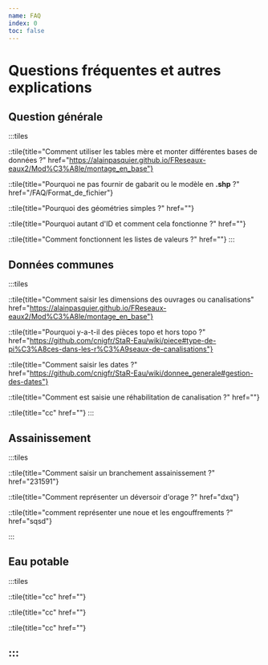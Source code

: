 ```yaml
---
name: FAQ
index: 0
toc: false
---
```


# Questions fréquentes et autres explications

## Question générale
:::tiles

::tile{title="Comment utiliser les tables mère et monter différentes bases de données ?" href="https://alainpasquier.github.io/FReseaux-eaux2/Mod%C3%A8le/montage_en_base"}

::tile{title="Pourquoi ne pas fournir de gabarit ou le modèle en **.shp** ?" href="/FAQ/Format_de_fichier"}

::tile{title="Pourquoi des géométries simples ?" href=""}

::tile{title="Pourquoi autant d'ID et comment cela fonctionne ?" href=""}

::tile{title="Comment fonctionnent les listes de valeurs ?" href=""}
:::

## Données communes
:::tiles

::tile{title="Comment saisir les dimensions des ouvrages ou canalisations" href="https://alainpasquier.github.io/FReseaux-eaux2/Mod%C3%A8le/montage_en_base"}

::tile{title="Pourquoi y-a-t-il des pièces topo et hors topo ?" href="https://github.com/cnigfr/StaR-Eau/wiki/piece#type-de-pi%C3%A8ces-dans-les-r%C3%A9seaux-de-canalisations"}

::tile{title="Comment saisir les dates ?" href="https://github.com/cnigfr/StaR-Eau/wiki/donnee_generale#gestion-des-dates"}

::tile{title="Comment est saisie une réhabilitation de canalisation ?" href=""}

::tile{title="cc" href=""}
:::

## Assainissement
:::tiles

::tile{title="Comment saisir un branchement assainissement ?" href="231591"}

::tile{title="Comment représenter un déversoir d'orage ?" href="dxq"}

::tile{title="comment représenter une noue et les engouffrements ?" href="sqsd"}

:::

## Eau potable
:::tiles

::tile{title="cc" href=""}

::tile{title="cc" href=""}

::tile{title="cc" href=""}

:::
----